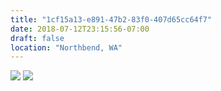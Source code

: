 ```yaml
---
title: "1cf15a13-e891-47b2-83f0-407d65cc64f7"
date: 2018-07-12T23:15:56-07:00
draft: false
location: "Northbend, WA"
---
```


![](https://d17enza3bfujl8.cloudfront.net/DSCF0246.jpg)
![](https://d17enza3bfujl8.cloudfront.net/DSCF0258.jpg)
